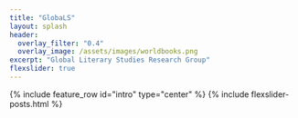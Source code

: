 ```yaml
---
title: "GlobaLS"
layout: splash
header:
  overlay_filter: "0.4"
  overlay_image: /assets/images/worldbooks.png
excerpt: "Global Literary Studies Research Group"
flexslider: true
---
```

{% include feature_row id="intro" type="center" %}
{% include flexslider-posts.html %}
